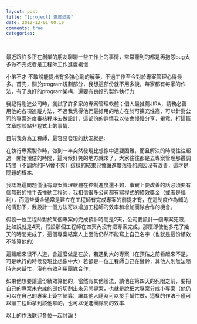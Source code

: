 ```yaml
---
layout: post
title: "[project] 進度追蹤"
date: 2012-12-01 00:19
comments: true
categories: 
---
```



<br/>
最近跟許多正在創業的朋友聊聊一些工作上的事情，常常聽到的都是再抱怨bug太多做不完或者是工程師工作進度緩慢

小弟不才  不敢說能提出有多強心劑的解藥，不過工作至今對於專案管理心得最多。首先，關於program規劃部分，我想這部份就不用多說，每家都有每家的作法，有了良好的program架構，還要有良好的製作執行力.

我記得剛進公司時，測試了許多家的專案管理軟體；個人最推薦JIRA，請務必善用他的各項追蹤方法，不過我覺得他們最好用的地方在於可擴充性高，可以針對公司的專案進度審核程序去做設計，這部份的詳情我以後會慢慢分享，畢竟，打這篇文章想談點非程式上的事情.

目前我身為工程師，最容易發現的狀況就是:

在執行專案製作時，做到一半突然發現比想像中還要困難，而且解決的時間往往超過一開始預估的時間，這時候好笑的地方就來了，大家往往都是去專案管理那邊調時間（不調你的PM會不爽）這樣的結果只會讓進度落後的原因沒有改善，這才是問題的根本.

我認為這問題僅僅有專案管理軟體在控制進度還不夠，事實上要改善的話必須要有個無形的推手去推動工程師，我相信很多公司都有寫程式的績效獎金（或者是福利），而這些獎金通常是建立在工程師有完成專案的前提才有，在這制度作為輔助的情形下，我設計一個方法可以增加工程師的效率和增加團隊合作的機會。

假設一位工程師對於某個專案的完成預計時間是2天，公司要設計一個專案死限，比如說就是4天，假設那個工程師在四天內沒有把專案完成，那麼即使他多花了幾天的時間完成了，這個專案結案人上面他仍然不能寫上自己名字（也就是這份績效不能算他的）

這聽起來很不人道，會這麼做是在於，若遇到大的專案（在預估之前看起來不是，可是執行的時候發現比想像中大）若都是一位工程師自己在蠻幹，其他人則無法隨時進來幫忙，沒有有效利用團隊合作.

如果他想要讓這份績效算他的，當然有其他辦法，請他在第四天的死限之前，要把自己的專案未完成的部份切割出來另開專案，也就是說把大專案分成小專案（他仍可以在自己的專案上簽字結算）讓其他人隨時可以接手幫忙做，這樣的作法不僅可以讓工程師拿到該他拿的，也可以促進團隊間的效率.

以上的作法歡迎各位一起討論！